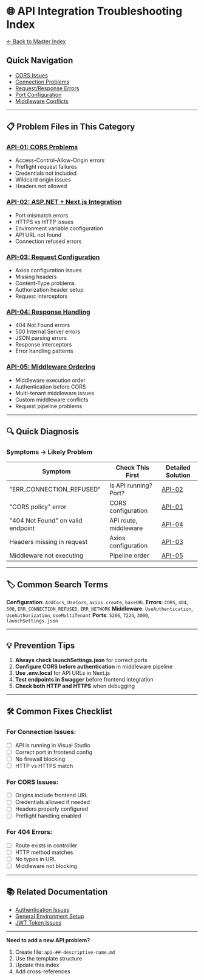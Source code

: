# 🌐 API Integration Troubleshooting Index

[← Back to Master Index](../00-troubleshooting-index.md)

## Quick Navigation
- [CORS Issues](#cors-issues)
- [Connection Problems](#connection-problems)
- [Request/Response Errors](#requestresponse-errors)
- [Port Configuration](#port-configuration)
- [Middleware Conflicts](#middleware-conflicts)

---

## 📋 Problem Files in This Category

### [API-01: CORS Problems](./api-01-cors-problems.md)
- Access-Control-Allow-Origin errors
- Preflight request failures
- Credentials not included
- Wildcard origin issues
- Headers not allowed

### [API-02: ASP.NET + Next.js Integration](./api-02-aspnet-nextjs-integration.md)
- Port mismatch errors
- HTTPS vs HTTP issues
- Environment variable configuration
- API URL not found
- Connection refused errors

### [API-03: Request Configuration](./api-03-request-configuration.md)
- Axios configuration issues
- Missing headers
- Content-Type problems
- Authorization header setup
- Request interceptors

### [API-04: Response Handling](./api-04-response-handling.md)
- 404 Not Found errors
- 500 Internal Server errors
- JSON parsing errors
- Response interceptors
- Error handling patterns

### [API-05: Middleware Ordering](./api-05-middleware-ordering.md)
- Middleware execution order
- Authentication before CORS
- Multi-tenant middleware issues
- Custom middleware conflicts
- Request pipeline problems

---

## 🔍 Quick Diagnosis

### Symptoms → Likely Problem

| Symptom | Check This First | Detailed Solution |
|---------|------------------|-------------------|
| "ERR_CONNECTION_REFUSED" | Is API running? Port? | [API-02](./api-02-aspnet-nextjs-integration.md) |
| "CORS policy" error | CORS configuration | [API-01](./api-01-cors-problems.md) |
| "404 Not Found" on valid endpoint | API route, middleware | [API-04](./api-04-response-handling.md) |
| Headers missing in request | Axios configuration | [API-03](./api-03-request-configuration.md) |
| Middleware not executing | Pipeline order | [API-05](./api-05-middleware-ordering.md) |

---

## 🏷️ Common Search Terms

**Configuration**: `AddCors`, `UseCors`, `axios.create`, `baseURL`
**Errors**: `CORS`, `404`, `500`, `ERR_CONNECTION_REFUSED`, `ERR_NETWORK`
**Middleware**: `UseAuthentication`, `UseAuthorization`, `UseMultiTenant`
**Ports**: `5266`, `7224`, `3000`, `launchSettings.json`

---

## 💡 Prevention Tips

1. **Always check launchSettings.json** for correct ports
2. **Configure CORS before authentication** in middleware pipeline
3. **Use .env.local** for API URLs in Next.js
4. **Test endpoints in Swagger** before frontend integration
5. **Check both HTTP and HTTPS** when debugging

---

## 🛠️ Common Fixes Checklist

### For Connection Issues:
- [ ] API is running in Visual Studio
- [ ] Correct port in frontend config
- [ ] No firewall blocking
- [ ] HTTP vs HTTPS match

### For CORS Issues:
- [ ] Origins include frontend URL
- [ ] Credentials allowed if needed
- [ ] Headers properly configured
- [ ] Preflight handling enabled

### For 404 Errors:
- [ ] Route exists in controller
- [ ] HTTP method matches
- [ ] No typos in URL
- [ ] Middleware not blocking

---

## 📚 Related Documentation

- [Authentication Issues](../auth/auth-00-index.md)
- [General Environment Setup](../general/general-00-index.md)
- [JWT Token Issues](../auth/auth-01-jwt-setup-issues.md)

---

**Need to add a new API problem?**
1. Create file: `api-##-descriptive-name.md`
2. Use the template structure
3. Update this index
4. Add cross-references